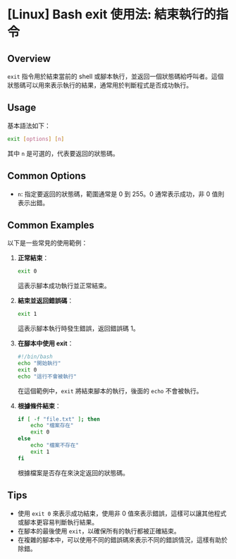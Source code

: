 # [Linux] Bash exit 使用法: 結束執行的指令

## Overview
`exit` 指令用於結束當前的 shell 或腳本執行，並返回一個狀態碼給呼叫者。這個狀態碼可以用來表示執行的結果，通常用於判斷程式是否成功執行。

## Usage
基本語法如下：
```bash
exit [options] [n]
```
其中 `n` 是可選的，代表要返回的狀態碼。

## Common Options
- `n`: 指定要返回的狀態碼，範圍通常是 0 到 255。0 通常表示成功，非 0 值則表示出錯。

## Common Examples
以下是一些常見的使用範例：

1. **正常結束**：
   ```bash
   exit 0
   ```
   這表示腳本成功執行並正常結束。

2. **結束並返回錯誤碼**：
   ```bash
   exit 1
   ```
   這表示腳本執行時發生錯誤，返回錯誤碼 1。

3. **在腳本中使用 exit**：
   ```bash
   #!/bin/bash
   echo "開始執行"
   exit 0
   echo "這行不會被執行"
   ```
   在這個範例中，`exit` 將結束腳本的執行，後面的 `echo` 不會被執行。

4. **根據條件結束**：
   ```bash
   if [ -f "file.txt" ]; then
       echo "檔案存在"
       exit 0
   else
       echo "檔案不存在"
       exit 1
   fi
   ```
   根據檔案是否存在來決定返回的狀態碼。

## Tips
- 使用 `exit 0` 來表示成功結束，使用非 0 值來表示錯誤，這樣可以讓其他程式或腳本更容易判斷執行結果。
- 在腳本的最後使用 `exit`，以確保所有的執行都被正確結束。
- 在複雜的腳本中，可以使用不同的錯誤碼來表示不同的錯誤情況，這樣有助於除錯。